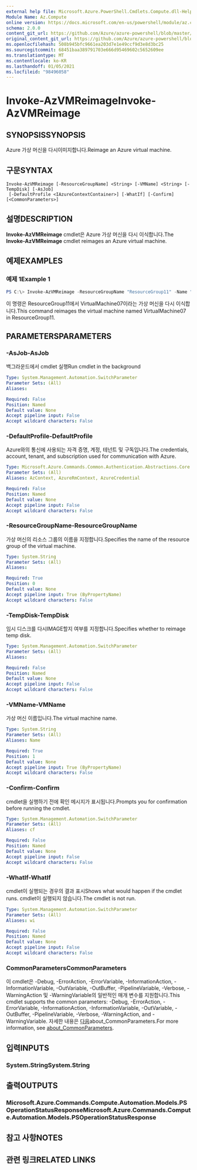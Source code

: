 ```yaml
---
external help file: Microsoft.Azure.PowerShell.Cmdlets.Compute.dll-Help.xml
Module Name: Az.Compute
online version: https://docs.microsoft.com/en-us/powershell/module/az.compute/invoke-azvmreimage
schema: 2.0.0
content_git_url: https://github.com/Azure/azure-powershell/blob/master/src/Compute/Compute/help/Invoke-AzVMReimage.md
original_content_git_url: https://github.com/Azure/azure-powershell/blob/master/src/Compute/Compute/help/Invoke-AzVMReimage.md
ms.openlocfilehash: 508b945bfc9661ea203d7e1e49ccf9d3e8d3bc25
ms.sourcegitcommit: 68451baa389791703e666d95469602c5652609ee
ms.translationtype: MT
ms.contentlocale: ko-KR
ms.lasthandoff: 01/05/2021
ms.locfileid: "98496058"
---
```

# <span data-ttu-id="99f88-101">Invoke-AzVMReimage</span><span class="sxs-lookup"><span data-stu-id="99f88-101">Invoke-AzVMReimage</span></span>

## <span data-ttu-id="99f88-102">SYNOPSIS</span><span class="sxs-lookup"><span data-stu-id="99f88-102">SYNOPSIS</span></span>
<span data-ttu-id="99f88-103">Azure 가상 머신을 다시이미지합니다.</span><span class="sxs-lookup"><span data-stu-id="99f88-103">Reimage an Azure virtual machine.</span></span>

## <span data-ttu-id="99f88-104">구문</span><span class="sxs-lookup"><span data-stu-id="99f88-104">SYNTAX</span></span>

```
Invoke-AzVMReimage [-ResourceGroupName] <String> [-VMName] <String> [-TempDisk] [-AsJob]
 [-DefaultProfile <IAzureContextContainer>] [-WhatIf] [-Confirm] [<CommonParameters>]
```

## <span data-ttu-id="99f88-105">설명</span><span class="sxs-lookup"><span data-stu-id="99f88-105">DESCRIPTION</span></span>
<span data-ttu-id="99f88-106">**Invoke-AzVMReimage** cmdlet은 Azure 가상 머신을 다시 이식합니다.</span><span class="sxs-lookup"><span data-stu-id="99f88-106">The **Invoke-AzVMReimage** cmdlet reimages an Azure virtual machine.</span></span>

## <span data-ttu-id="99f88-107">예제</span><span class="sxs-lookup"><span data-stu-id="99f88-107">EXAMPLES</span></span>

### <span data-ttu-id="99f88-108">예제 1</span><span class="sxs-lookup"><span data-stu-id="99f88-108">Example 1</span></span>
```powershell
PS C:\> Invoke-AzVMReimage -ResourceGroupName "ResourceGroup11" -Name "VirtualMachine07"
```

<span data-ttu-id="99f88-109">이 명령은 ResourceGroup11에서 VirtualMachine07이라는 가상 머신을 다시 이식합니다.</span><span class="sxs-lookup"><span data-stu-id="99f88-109">This command reimages the virtual machine named VirtualMachine07 in ResourceGroup11.</span></span>

## <span data-ttu-id="99f88-110">PARAMETERS</span><span class="sxs-lookup"><span data-stu-id="99f88-110">PARAMETERS</span></span>

### <span data-ttu-id="99f88-111">-AsJob</span><span class="sxs-lookup"><span data-stu-id="99f88-111">-AsJob</span></span>
<span data-ttu-id="99f88-112">백그라운드에서 cmdlet 실행</span><span class="sxs-lookup"><span data-stu-id="99f88-112">Run cmdlet in the background</span></span>

```yaml
Type: System.Management.Automation.SwitchParameter
Parameter Sets: (All)
Aliases:

Required: False
Position: Named
Default value: None
Accept pipeline input: False
Accept wildcard characters: False
```

### <span data-ttu-id="99f88-113">-DefaultProfile</span><span class="sxs-lookup"><span data-stu-id="99f88-113">-DefaultProfile</span></span>
<span data-ttu-id="99f88-114">Azure와의 통신에 사용되는 자격 증명, 계정, 테넌트 및 구독입니다.</span><span class="sxs-lookup"><span data-stu-id="99f88-114">The credentials, account, tenant, and subscription used for communication with Azure.</span></span>

```yaml
Type: Microsoft.Azure.Commands.Common.Authentication.Abstractions.Core.IAzureContextContainer
Parameter Sets: (All)
Aliases: AzContext, AzureRmContext, AzureCredential

Required: False
Position: Named
Default value: None
Accept pipeline input: False
Accept wildcard characters: False
```

### <span data-ttu-id="99f88-115">-ResourceGroupName</span><span class="sxs-lookup"><span data-stu-id="99f88-115">-ResourceGroupName</span></span>
<span data-ttu-id="99f88-116">가상 머신의 리소스 그룹의 이름을 지정합니다.</span><span class="sxs-lookup"><span data-stu-id="99f88-116">Specifies the name of the resource group of the virtual machine.</span></span>

```yaml
Type: System.String
Parameter Sets: (All)
Aliases:

Required: True
Position: 0
Default value: None
Accept pipeline input: True (ByPropertyName)
Accept wildcard characters: False
```

### <span data-ttu-id="99f88-117">-TempDisk</span><span class="sxs-lookup"><span data-stu-id="99f88-117">-TempDisk</span></span>
<span data-ttu-id="99f88-118">임시 디스크를 다시IMAGE할지 여부를 지정합니다.</span><span class="sxs-lookup"><span data-stu-id="99f88-118">Specifies whether to reimage temp disk.</span></span>

```yaml
Type: System.Management.Automation.SwitchParameter
Parameter Sets: (All)
Aliases:

Required: False
Position: Named
Default value: None
Accept pipeline input: False
Accept wildcard characters: False
```

### <span data-ttu-id="99f88-119">-VMName</span><span class="sxs-lookup"><span data-stu-id="99f88-119">-VMName</span></span>
<span data-ttu-id="99f88-120">가상 머신 이름입니다.</span><span class="sxs-lookup"><span data-stu-id="99f88-120">The virtual machine name.</span></span>

```yaml
Type: System.String
Parameter Sets: (All)
Aliases: Name

Required: True
Position: 1
Default value: None
Accept pipeline input: True (ByPropertyName)
Accept wildcard characters: False
```

### <span data-ttu-id="99f88-121">-Confirm</span><span class="sxs-lookup"><span data-stu-id="99f88-121">-Confirm</span></span>
<span data-ttu-id="99f88-122">cmdlet을 실행하기 전에 확인 메시지가 표시됩니다.</span><span class="sxs-lookup"><span data-stu-id="99f88-122">Prompts you for confirmation before running the cmdlet.</span></span>

```yaml
Type: System.Management.Automation.SwitchParameter
Parameter Sets: (All)
Aliases: cf

Required: False
Position: Named
Default value: None
Accept pipeline input: False
Accept wildcard characters: False
```

### <span data-ttu-id="99f88-123">-WhatIf</span><span class="sxs-lookup"><span data-stu-id="99f88-123">-WhatIf</span></span>
<span data-ttu-id="99f88-124">cmdlet이 실행되는 경우의 결과 표시</span><span class="sxs-lookup"><span data-stu-id="99f88-124">Shows what would happen if the cmdlet runs.</span></span>
<span data-ttu-id="99f88-125">cmdlet이 실행되지 않습니다.</span><span class="sxs-lookup"><span data-stu-id="99f88-125">The cmdlet is not run.</span></span>

```yaml
Type: System.Management.Automation.SwitchParameter
Parameter Sets: (All)
Aliases: wi

Required: False
Position: Named
Default value: None
Accept pipeline input: False
Accept wildcard characters: False
```

### <span data-ttu-id="99f88-126">CommonParameters</span><span class="sxs-lookup"><span data-stu-id="99f88-126">CommonParameters</span></span>
<span data-ttu-id="99f88-127">이 cmdlet은 -Debug, -ErrorAction, -ErrorVariable, -InformationAction, -InformationVariable, -OutVariable, -OutBuffer, -PipelineVariable, -Verbose, -WarningAction 및 -WarningVariable의 일반적인 매개 변수를 지원합니다.</span><span class="sxs-lookup"><span data-stu-id="99f88-127">This cmdlet supports the common parameters: -Debug, -ErrorAction, -ErrorVariable, -InformationAction, -InformationVariable, -OutVariable, -OutBuffer, -PipelineVariable, -Verbose, -WarningAction, and -WarningVariable.</span></span> <span data-ttu-id="99f88-128">자세한 내용은 [다음](http://go.microsoft.com/fwlink/?LinkID=113216)about_CommonParameters.</span><span class="sxs-lookup"><span data-stu-id="99f88-128">For more information, see [about_CommonParameters](http://go.microsoft.com/fwlink/?LinkID=113216).</span></span>

## <span data-ttu-id="99f88-129">입력</span><span class="sxs-lookup"><span data-stu-id="99f88-129">INPUTS</span></span>

### <span data-ttu-id="99f88-130">System.String</span><span class="sxs-lookup"><span data-stu-id="99f88-130">System.String</span></span>

## <span data-ttu-id="99f88-131">출력</span><span class="sxs-lookup"><span data-stu-id="99f88-131">OUTPUTS</span></span>

### <span data-ttu-id="99f88-132">Microsoft.Azure.Commands.Compute.Automation.Models.PSOperationStatusResponse</span><span class="sxs-lookup"><span data-stu-id="99f88-132">Microsoft.Azure.Commands.Compute.Automation.Models.PSOperationStatusResponse</span></span>

## <span data-ttu-id="99f88-133">참고 사항</span><span class="sxs-lookup"><span data-stu-id="99f88-133">NOTES</span></span>

## <span data-ttu-id="99f88-134">관련 링크</span><span class="sxs-lookup"><span data-stu-id="99f88-134">RELATED LINKS</span></span>
